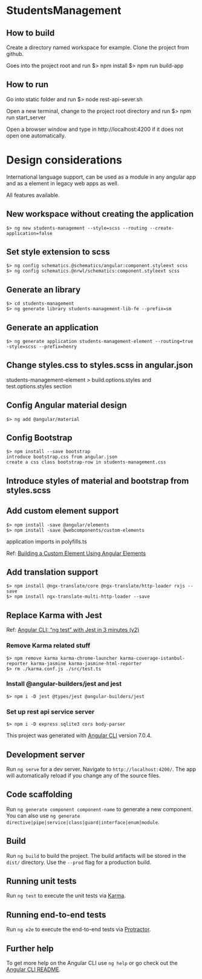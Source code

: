 # StudentsManagement

## How to build
  Create a directory named workspace for example. Clone the project from github.
  
  Goes into the project root and run
    $> npm install
    $> npm run build-app

## How to run
  Go into static folder and run
    $> node rest-api-sever.sh

  Open a new terminal, change to the project root directory and run
    $> npm run start_server

  Open a browser window and type in http://localhost:4200 if it does not open one automatically.

# Design considerations 
  International language support, can be used as a module in any angular app and as a element in legacy web apps as well.

  All features available.


## New workspace without creating the application
    $> ng new students-management --style=scss --routing --create-application=false
    
## Set style extension to scss    
    $> ng config schematics.@schematics/angular:component.styleext scss
    $> ng config schematics.@nrwl/schematics:component.styleext scss
    
## Generate an library    
    $> cd students-management
    $> ng generate library students-management-lib-fe --prefix=sm

## Generate an application
    $> ng generate application students-management-element --routing=true -style=scss --prefix=henry
    
## Change styles.css to styles.scss in angular.json
  students-management-element > build.options.styles and test.options.styles section
  
## Config Angular material design
    $> ng add @angular/material

## Config Bootstrap
    $> npm install --save bootstrap 
    introduce bootstrap.css from angular.json
    create a css class bootstrap-row in students-management.css
    
## Introduce styles of material and bootstrap from styles.scss

## Add custom element support
    $> npm install -save @angular/elements
    $> npm install -save @webcomponents/custom-elements
  application imports in polyfills.ts
  
  Ref: [Building a Custom Element Using Angular Elements](https://nitayneeman.com/posts/building-a-custom-element-using-angular-elements/)
  
## Add translation support
    $> npm install @ngx-translate/core @ngx-translate/http-loader rxjs --save
    $> npm install ngx-translate-multi-http-loader --save
    
## Replace Karma with Jest
  Ref: [Angular CLI: “ng test” with Jest in 3 minutes (v2)](https://blog.angularindepth.com/angular-cli-ng-test-with-jest-in-3-minutes-v2-1060ddd7908d)
  
### Remove Karma related stuff
    $> npm remove karma karma-chrome-launcher karma-coverage-istanbul-reporter karma-jasmine karma-jasmine-html-reporter
    $> rm ./karma.conf.js ./src/test.ts
### Install @angular-builders/jest and jest
    $> npm i -D jest @types/jest @angular-builders/jest
    
### Set up rest api service server
    $> npm i -D express sqlite3 cors body-parser
    

This project was generated with [Angular CLI](https://github.com/angular/angular-cli) version 7.0.4.

## Development server

Run `ng serve` for a dev server. Navigate to `http://localhost:4200/`. The app will automatically reload if you change any of the source files.

## Code scaffolding

Run `ng generate component component-name` to generate a new component. You can also use `ng generate directive|pipe|service|class|guard|interface|enum|module`.

## Build

Run `ng build` to build the project. The build artifacts will be stored in the `dist/` directory. Use the `--prod` flag for a production build.

## Running unit tests

Run `ng test` to execute the unit tests via [Karma](https://karma-runner.github.io).

## Running end-to-end tests

Run `ng e2e` to execute the end-to-end tests via [Protractor](http://www.protractortest.org/).

## Further help

To get more help on the Angular CLI use `ng help` or go check out the [Angular CLI README](https://github.com/angular/angular-cli/blob/master/README.md).
